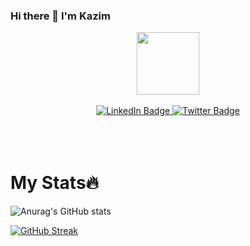 ### Hi there 👋   I'm Kazim

<!--
**kazimayaan/kazimayaan** is a ✨ _special_ ✨ repository because its `README.md` (this file) appears on your GitHub profile.

Here are some ideas to get you started:

- 🔭 I’m currently working on ...
- 🌱 I’m currently learning ...
- 👯 I’m looking to collaborate on ...
- 🤔 I’m looking for help with ...
- 💬 Ask me about ...
- 📫 How to reach me: ...
- 😄 Pronouns: ...
- ⚡ Fun fact: ...
-->
<div id="header" align="center">
  <img src="https://media.giphy.com/media/M9gbBd9nbDrOTu1Mqx/giphy.gif" width="100"/>
</div>

<br>
<div id="badges" align="center">
  <a href="https://www.linkedin.com/in/kazim-ayaan-p-s-577a861a0/">
    <img src="https://img.shields.io/badge/LinkedIn-blue?style=for-the-badge&logo=linkedin&logoColor=white" alt="LinkedIn Badge"/>
  </a>
  
  <a href="https://twitter.com/kazim_ayaan">
    <img src="https://img.shields.io/badge/Twitter-blue?style=for-the-badge&logo=twitter&logoColor=white" alt="Twitter Badge"/>
  </a>
</div>
<br>
<div id="profile_views" align="center">
<img src="https://komarev.com/ghpvc/?username=kazimayaan&style=flat-square&color=blue" alt=""/>
</div>

<br>
<br>
<h1>My Stats🔥</h1>
<!-- 
<div align="center">
  <a href="https://github.com/aftabahamed">
  <img height="180em" src="https://github-readme-stats.vercel.app/api?username=kazimayaan&show_icons=true&theme=dark&include_all_commits=true&count_private=true" hspace="10"/>
  <img height="180em" src="https://github-readme-stats.vercel.app/api/top-langs/?username=kazimayaan&layout=default&langs_count=7&theme=dark"/>
</div> -->



![Anurag's GitHub stats](https://github-readme-stats.vercel.app/api?username=kazimayaan&show_icons=true&theme=radical)

[![GitHub Streak](https://github-readme-streak-stats.herokuapp.com?user=kazimayaan&theme=radical&border_radius=5.5)](https://git.io/streak-stats)

<br/>

